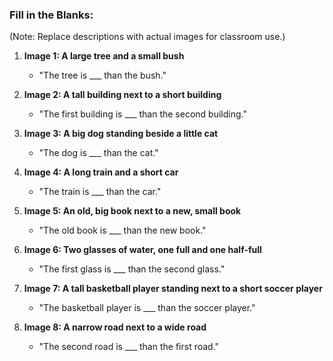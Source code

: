 ### Fill in the Blanks:
(Note: Replace descriptions with actual images for classroom use.)

1. **Image 1: A large tree and a small bush**
   - "The tree is ___ than the bush."

2. **Image 2: A tall building next to a short building**
   - "The first building is ___ than the second building."

3. **Image 3: A big dog standing beside a little cat**
   - "The dog is ___ than the cat."

4. **Image 4: A long train and a short car**
   - "The train is ___ than the car."

5. **Image 5: An old, big book next to a new, small book**
   - "The old book is ___ than the new book."

6. **Image 6: Two glasses of water, one full and one half-full**
   - "The first glass is ___ than the second glass."

7. **Image 7: A tall basketball player standing next to a short soccer player**
   - "The basketball player is ___ than the soccer player."

8. **Image 8: A narrow road next to a wide road**
   - "The second road is ___ than the first road."
